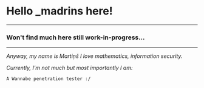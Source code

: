 # Hello _madrins here!
--------------------------------------------------
### Won't find much here still work-in-progress...
--------------------------------------------------
*Anyway, my name is Martiņš I love mathematics, information security.*

*Currently, I'm not much but most importantly I am:*


`A Wannabe penetration tester :/`
